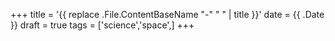 +++
title = '{{ replace .File.ContentBaseName "-" " " | title }}'
date = {{ .Date }}
draft = true
tags = ['science','space',]
+++
